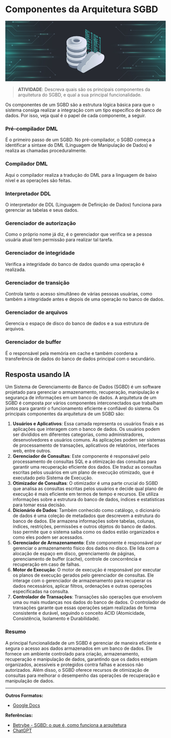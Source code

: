 # Componentes da Arquitetura SGBD
![Componentes da Arquitetura SGBD](images/banner.png)
> **ATIVIDADE**: Descreva quais são os principais componentes da arquitetura do SGBD, e qual a sua principal funcionalidade.

Os componentes de um SGBD são a estrutura lógica básica para que o sistema consiga realizar a integração com um tipo específico de banco de dados. Por isso, veja qual é o papel de cada componente, a seguir.

### Pré-compilador DML
É o primeiro passo de um SGBD. No pré-compilador, o SGBD começa a identificar a sintaxe do DML (Linguagem de Manipulação de Dados) e realiza as chamadas proceduralmente.

### Compilador DML
Aqui o compilador realiza a tradução do DML para a linguagem de baixo nível e as operações são feitas.

### Interpretador DDL
O interpretador de DDL (Linguagem de Definição de Dados) funciona para gerenciar as tabelas e seus dados.

### Gerenciador de autorização
Como o próprio nome já diz, é o gerenciador que verifica se a pessoa usuária atual tem permissão para realizar tal tarefa.

### Gerenciador de integridade
Verifica a integridade do banco de dados quando uma operação é realizada.

### Gerenciador de transição
Controla tanto o acesso simultâneo de várias pessoas usuárias, como também a integridade antes e depois de uma operação no banco de dados.

### Gerenciador de arquivos
Gerencia o espaço de disco do banco de dados e a sua estrutura de arquivos.

### Gerenciador de buffer
É o responsável pela memória em cache e também coordena a transferência de dados do banco de dados principal com o secundário.

## Resposta usando IA 
Um Sistema de Gerenciamento de Banco de Dados (SGBD) é um software projetado para gerenciar o armazenamento, recuperação, manipulação e segurança de informações em um banco de dados. A arquitetura de um SGBD é composta por vários componentes interconectados que trabalham juntos para garantir o funcionamento eficiente e confiável do sistema. Os principais componentes da arquitetura de um SGBD são:


1. **Usuários e Aplicativos**: Essa camada representa os usuários finais e as aplicações que interagem com o banco de dados. Os usuários podem ser divididos em diferentes categorias, como administradores, desenvolvedores e usuários comuns. As aplicações podem ser sistemas de processamento de transações, aplicativos de relatórios, interfaces web, entre outros.
2. **Gerenciador de Consultas**: Este componente é responsável pelo processamento de consultas SQL e a otimização das consultas para garantir uma recuperação eficiente dos dados. Ele traduz as consultas escritas pelos usuários em um plano de execução otimizado, que é executado pelo Sistema de Execução.
3. **Otimizador de Consultas**: O otimizador é uma parte crucial do SGBD que analisa as consultas escritas pelos usuários e decide qual plano de execução é mais eficiente em termos de tempo e recursos. Ele utiliza informações sobre a estrutura do banco de dados, índices e estatísticas para tomar essa decisão.
4. **Dicionário de Dados**: Também conhecido como catálogo, o dicionário de dados é uma coleção de metadados que descrevem a estrutura do banco de dados. Ele armazena informações sobre tabelas, colunas, índices, restrições, permissões e outros objetos do banco de dados. Isso permite que o sistema saiba como os dados estão organizados e como eles podem ser acessados.
5. **Gerenciador de Armazenamento**: Este componente é responsável por gerenciar o armazenamento físico dos dados no disco. Ele lida com a alocação de espaço em disco, gerenciamento de páginas, gerenciamento de buffer (cache), controle de concorrência e recuperação em caso de falhas.
6. **Motor de Execução**: O motor de execução é responsável por executar os planos de execução gerados pelo gerenciador de consultas. Ele interage com o gerenciador de armazenamento para recuperar os dados necessários, aplicar filtros, ordenações e outras operações especificadas na consulta.
7. **Controlador de Transações**: Transações são operações que envolvem uma ou mais mudanças nos dados do banco de dados. O controlador de transações garante que essas operações sejam realizadas de forma consistente e durável, seguindo o conceito ACID (Atomicidade, Consistência, Isolamento e Durabilidade).

### Resumo
A principal funcionalidade de um SGBD é gerenciar de maneira eficiente e segura o acesso aos dados armazenados em um banco de dados. Ele fornece um ambiente controlado para criação, armazenamento, recuperação e manipulação de dados, garantindo que os dados estejam organizados, acessíveis e protegidos contra falhas e acessos não autorizados. Além disso, o SGBD oferece recursos de otimização de consultas para melhorar o desempenho das operações de recuperação e manipulação de dados.

---
**Outros Formatos:**
- [Google Docs](https://docs.google.com/document/d/1OL65gPnabAuqAL2I3rdhP4ch42OOknkLLZgjkoSgSf0/edit?usp=sharing)

**Referências:**
- [Betrybe - SGBD: o que é, como funciona a arquitetura](https://blog.betrybe.com/tecnologia/sgbd-tudo-sobre/)
- [ChatGPT](https://chat.openai.com/)